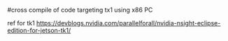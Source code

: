 #cross compile of code targeting tx1 using x86 PC

ref for tk1
https://devblogs.nvidia.com/parallelforall/nvidia-nsight-eclipse-edition-for-jetson-tk1/

###

